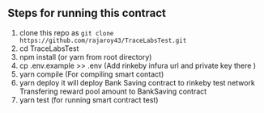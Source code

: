 ## Steps for running this contract

1. clone this repo as `git clone https://github.com/rajaroy43/TraceLabsTest.git `
2. cd TraceLabsTest
3. npm install (or yarn from root directory)
2. cp .env.example >> .env (Add rinkeby infura url and private key there )
3. yarn compile (For compiling smart contact)
4. yarn deploy 
    it will deploy Bank Saving contract to rinkeby test network
    Transfering reward pool amount to BankSaving contract
5. yarn test (for running smart contract  test)